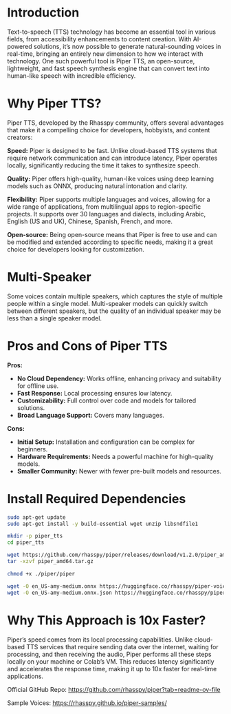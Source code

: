 # Introduction

Text-to-speech (TTS) technology has become an essential tool in various fields, from accessibility enhancements to content creation. With AI-powered solutions, it’s now possible to generate natural-sounding voices in real-time, bringing an entirely new dimension to how we interact with technology. One such powerful tool is Piper TTS, an open-source, lightweight, and fast speech synthesis engine that can convert text into human-like speech with incredible efficiency.

# Why Piper TTS?
Piper TTS, developed by the Rhasspy community, offers several advantages that make it a compelling choice for developers, hobbyists, and content creators:

**Speed:** Piper is designed to be fast. Unlike cloud-based TTS systems that require network communication and can introduce latency, Piper operates locally, significantly reducing the time it takes to synthesize speech.

**Quality:** Piper offers high-quality, human-like voices using deep learning models such as ONNX, producing natural intonation and clarity.

**Flexibility:** Piper supports multiple languages and voices, allowing for a wide range of applications, from multilingual apps to region-specific projects. It supports over 30 languages and dialects, including Arabic, English (US and UK), Chinese, Spanish, French, and more.

**Open-source:** Being open-source means that Piper is free to use and can be modified and extended according to specific needs, making it a great choice for developers looking for customization.


# Multi-Speaker
Some voices contain multiple speakers, which captures the style of multiple people within a single model.
Multi-speaker models can quickly switch between different speakers, but the quality of an individual speaker may be less than a single speaker model.

# Pros and Cons of Piper TTS

**Pros:**
- **No Cloud Dependency:** Works offline, enhancing privacy and suitability for offline use.
- **Fast Response:** Local processing ensures low latency.
- **Customizability:** Full control over code and models for tailored solutions.
- **Broad Language Support:** Covers many languages.

**Cons:**
- **Initial Setup:** Installation and configuration can be complex for beginners.
- **Hardware Requirements:** Needs a powerful machine for high-quality models.
- **Smaller Community:** Newer with fewer pre-built models and resources.

# Install Required Dependencies

````bash
sudo apt-get update 
sudo apt-get install -y build-essential wget unzip libsndfile1

mkdir -p piper_tts
cd piper_tts 

wget https://github.com/rhasspy/piper/releases/download/v1.2.0/piper_amd64.tar.gz 
tar -xzvf piper_amd64.tar.gz

chmod +x ./piper/piper

wget -O en_US-amy-medium.onnx https://huggingface.co/rhasspy/piper-voices/resolve/v1.0.0/en/en_US/amy/medium/en_US-amy-medium.onnx?download=true
wget -O en_US-amy-medium.onnx.json https://huggingface.co/rhasspy/piper-voices/resolve/v1.0.0/en/en_US/amy/medium/en_US-amy-medium.onnx.json?download=true


````

# Why This Approach is 10x Faster?
Piper’s speed comes from its local processing capabilities. Unlike cloud-based TTS services that require sending data over the internet, waiting for processing, and then receiving the audio, Piper performs all these steps locally on your machine or Colab’s VM. This reduces latency significantly and accelerates the response time, making it up to 10x faster for real-time applications.

Official GitHub Repo: https://github.com/rhasspy/piper?tab=readme-ov-file

Sample Voices: https://rhasspy.github.io/piper-samples/
